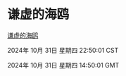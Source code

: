 # 谦虚的海鸥
[谦虚的海鸥](http://219.139.197.74:56308/qxdho/course/base/hotlink/index.php)

2024年 10月 31日 星期四 22:50:01 CST

2024年 10月 31日 星期四 14:50:01 GMT

